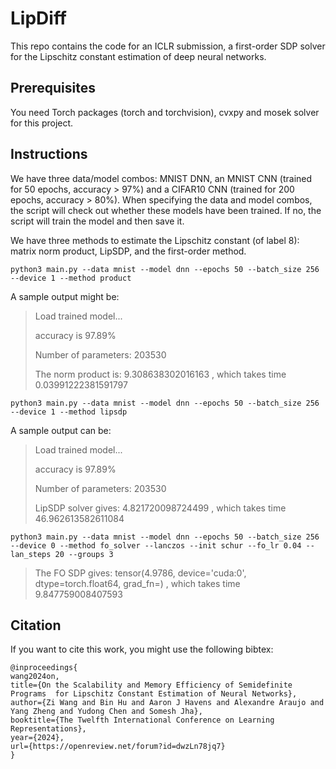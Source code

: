 # LipDiff
This repo contains the code for an ICLR submission, a first-order SDP solver for the Lipschitz constant estimation of deep neural networks.

## Prerequisites
You need Torch packages (torch and torchvision), cvxpy and mosek solver for this project.

## Instructions
We have three data/model combos: MNIST DNN, an MNIST CNN (trained for 50 epochs, accuracy > 97%) and a CIFAR10 CNN (trained for 200 epochs, accuracy > 80%). When specifying the data and model combos, the script will check out whether these models have been trained. If no, the script will train the model and then save it.

We have three methods to estimate the Lipschitz constant (of label 8): matrix norm product, LipSDP, and the first-order method.

`python3 main.py --data mnist --model dnn --epochs 50 --batch_size 256 --device 1 --method product` 

A sample output might be:
> Load trained model...
>
> accuracy is 97.89%
>
> Number of parameters: 203530
>
> The norm product is: 9.308638302016163 , which takes time 0.03991222381591797

`python3 main.py --data mnist --model dnn --epochs 50 --batch_size 256 --device 1 --method lipsdp`

A sample output can be:
> Load trained model...
> 
> accuracy is 97.89%
>
> Number of parameters: 203530
> 
> LipSDP solver gives: 4.821720098724499 , which takes time 46.962613582611084

`python3 main.py --data mnist --model dnn --epochs 50 --batch_size 256 --device 0 --method fo_solver --lanczos --init schur --fo_lr 0.04 --lan_steps 20 --groups 3`

>The FO SDP gives: tensor(4.9786, device='cuda:0', dtype=torch.float64, grad_fn=<DivBackward0>) , which takes time 9.847759008407593

## Citation
If you want to cite this work, you might use the following bibtex:
```
@inproceedings{
wang2024on,
title={On the Scalability and Memory Efficiency of Semidefinite Programs  for Lipschitz Constant Estimation of Neural Networks},
author={Zi Wang and Bin Hu and Aaron J Havens and Alexandre Araujo and Yang Zheng and Yudong Chen and Somesh Jha},
booktitle={The Twelfth International Conference on Learning Representations},
year={2024},
url={https://openreview.net/forum?id=dwzLn78jq7}
}
```



